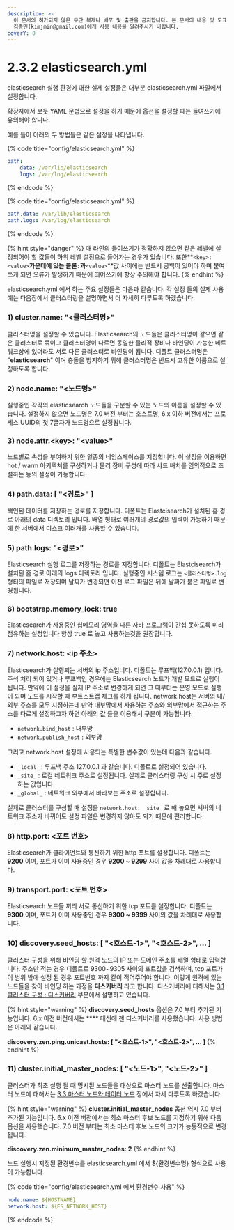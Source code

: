 ```yaml
---
description: >-
  이 문서의 허가되지 않은 무단 복제나 배포 및 출판을 금지합니다. 본 문서의 내용 및 도표 등을 인용하고자 하는 경우 출처를 명시하고
  김종민(kimjmin@gmail.com)에게 사용 내용을 알려주시기 바랍니다.
coverY: 0
---
```


# 2.3.2 elasticsearch.yml

elasticsearch 실행 환경에 대한 실제 설정들은 대부분 elasticsearch.yml 파일에서 설정합니다.&#x20;

확장자에서 보듯 YAML 문법으로 설정을 하기 때문에 옵션을 설정할 때는 들여쓰기에 유의해야 합니다.&#x20;

예를 들어 아래의 두 방법들은 같은 설정을 나타냅니다.

{% code title="config/elasticsearch.yml" %}
```yaml
path:
    data: /var/lib/elasticsearch
    logs: /var/log/elasticsearch
```
{% endcode %}

{% code title="config/elasticsearch.yml" %}
```yaml
path.data: /var/lib/elasticsearch
path.logs: /var/log/elasticsearch
```
{% endcode %}

{% hint style="danger" %}
매 라인의 들여쓰기가 정확하지 않으면 같은 레벨에 설정되어야 할 값들이 하위 레벨 설정으로 들어가는 경우가 있습니다. 또한\*\*`<key>: <value>`**가운데에 있는 콜론**`:`**과**`<value>`\*\*값 사이에는 반드시 공백이 있어야 하며 붙여쓰게 되면 오류가 발생하기 때문에 띄어쓰기에 항상 주의해야 합니다.
{% endhint %}

elasticsearch.yml 에서 하는 주요 설정들은 다음과 같습니다. 각 설정 들의 실제 사용 예는 다음장에서 클러스터링을 설명하면서 더 자세히 다루도록 하겠습니다.

### 1) cluster.name: "<클러스터명>"

클러스터명을 설정할 수 있습니다. Elasticsearch의 노드들은 클러스터명이 같으면 같은 클러스터로 묶이고 클러스터명이 다르면 동일한 물리적 장비나 바인딩이 가능한 네트워크상에 있더라도 서로 다른 클러스터로 바인딩이 됩니다. 디폴트 클러스터명은 "**elasticsearch**" 이며 충돌을 방지하기 위해 클러스터명은 반드시 고유한 이름으로 설정하도록 합니다.

### 2) node.name: "<노드명>"

실행중인 각각의 elasticsearch 노드들을 구분할 수 있는 노드의 이름을 설정할 수 있습니다. 설정하지 않으면 노드명은 7.0 버전 부터는 호스트명, 6.x 이하 버전에서는 프로세스 UUID의 첫 7글자가 노드명으로 설정됩니다.

### 3) node.attr.\<key>: "\<value>"

노드별로 속성을 부여하기 위한 일종의 네임스페이스를 지정합니다. 이 설정을 이용하면 hot / warm 아키텍쳐를 구성하거나 물리 장비 구성에 따라 샤드 배치를 임의적으로 조절하는 등의 설정이 가능합니다.

### 4) path.data: \[ "<경로>" ]

색인된 데이터를 저장하는 경로를 지정합니다. 디폴트는 Elastcisearch가 설치된 홈 경로 아래의 data 디렉토리 입니다. 배열 형태로 여러개의 경로값의 입력이 가능하기 때문에 한 서버에서 디스크 여러개를 사용할 수 있습니다.

### 5) path.logs: "<경로>"

Elasticsearch 실행 로그를 저장하는 경로를 지정합니다. 디폴트는 Elastcisearch가 설치된 홈 경로 아래의 logs 디렉토리 입니다. 실행중인 시스템 로그는 `<클러스터명>.log` 형티의 파일로 저장되며 날짜가 변경되면 이전 로그 파일은 뒤에 날짜가 붙은 파일로 변경됩니다.

### 6) bootstrap.memory\_lock: true

Elasticsearch가 사용중인 힙메모리 영역을 다른 자바 프로그램이 간섭 못하도록 미리 점유하는 설정입니다 항상 true 로 놓고 사용하는것을 권장합니다.

### 7) network.host: \<ip 주소>

Elasticsearch가 실행되는 서버의 ip 주소입니다. 디폴트는 루프백(127.0.0.1) 입니다. 주석 처리 되어 있거나 루프백인 경우에는 Elasticsearch 노드가 개발 모드로 실행이 됩니다. 만약에 이 설정을 실제 IP 주소로 변경하게 되면 그 때부터는 운영 모드로 실행이 되며 노드를 시작할 때 부트스트랩 체크를 하게 됩니다. network.host는 서버의 내/외부 주소를 모두 지정하는데 만약 내부망에서 사용하는 주소와 외부망에서 접근하는 주소를 다르게 설정하고자 하면 아래의 값 들을 이용해서 구분이 가능합니다.

* `network.bind_host` : 내부망
* `network.publish_host` : 외부망

그리고 network.host 설정에 사용되는 특별한 변수값이 있는데 다음과 같습니다.

* `_local_` : 루프백 주소 127.0.0.1 과 같습니다. 디폴트로 설정되어 있습니다.
* `_site_` : 로컬 네트워크 주소로 설정됩니다. 실제로 클러스터링 구성 시 주로 설정하는 값입니다.
* `_global_` : 네트워크 외부에서 바라보는 주소로 설정합니다.

실제로 클러스터를 구성할 때 설정을 `network.host: _site_` 로 해 놓으면 서버의 네트워크 주소가 바뀌어도 설정 파일은 변경하지 않아도 되기 때문에 편리합니다.

### 8) http.port: <포트 번호>

Elasticsearch가 클라이언트와 통신하기 위한 http 포트를 설정합니다. 디폴트는 **9200** 이며, 포트가 이미 사용중인 경우 **9200 \~ 9299** 사이 값을 차례대로 사용합니다.

### 9) transport.port: <포트 번호>

Elasticsearch 노드들 끼리 서로 통신하기 위한 tcp 포트를 설정합니다. 디폴트는 **9300** 이며, 포트가 이미 사용중인 경우 **9300 \~ 9399** 사이의 값을 차례대로 사용합니다.

### 10) discovery.seed\_hosts: \[ "<호스트-1>", "<호스트-2>", ... ]

클러스터 구성을 위해 바인딩 할 원격 노드의 IP 또는 도메인 주소를 배열 형태로 입력합니다. 주소만 적는 경우 디폴트로 9300\~9305 사이의 포트값을 검색하며, tcp 포트가 이 범위 밖에 설정 된 경우 포트번호 까지 같이 적어주어야 합니다. 이렇게 원격에 있는 노드들을 찾아 바인딩 하는 과정을 **디스커버리** 라고 합니다. 디스커버리에 대해서는 [3.1 클러스터 구성 : 디스커버리](../../03-cluster/3.1-cluster-settings.md#discovery) 부분에서 설명하고 있습니다.

{% hint style="warning" %}
**discovery.seed\_hosts** 옵션은 7.0 부터 추가된 기능입니다. 6.x 이전 버전에서는 \*\*\*\* 대신에 젠 디스커버리를 사용했습니다. 사용 방법은 아래와 같습니다.

**discovery.zen.ping.unicast.hosts: \[ "<호스트-1>", "<호스트-2>", ... ]**
{% endhint %}

### 11) cluster.initial\_master\_nodes: \[ "<노드-1>", "<노드-2>" ]

클러스터가 최초 실행 될 때 명시된 노드들을 대상으로 마스터 노드를 선출합니다. 마스터 노드에 대해서는 [3.3 마스터 노드와 데이터 노드](../../03-cluster/3.3-master-and-data-nodes.md) 장에서 자세 다루도록 하겠습니다.

{% hint style="warning" %}
**cluster.initial\_master\_nodes** 옵션 역시 7.0 부터 추가된 기능입니다. 6.x 이전 버전에서는 최소 마스터 후보 노드를 지정하기 위해 다음 옵션을 사용했습니다. 7.0 버전 부터는 최소 마스터 후보 노드의 크기가 능동적으로 변경됩니다.

**discovery.zen.minimum\_master\_nodes: 2**
{% endhint %}

노드 실행시 지정된 환경변수를 elasticsearch.yml 에서 ${환경변수명} 형식으로 사용이 가능합니다.

{% code title="config/elasticsearch.yml 에서 환경변수 사용" %}
```yaml
node.name: ${HOSTNAME}
network.host: ${ES_NETWORK_HOST}
```
{% endcode %}
